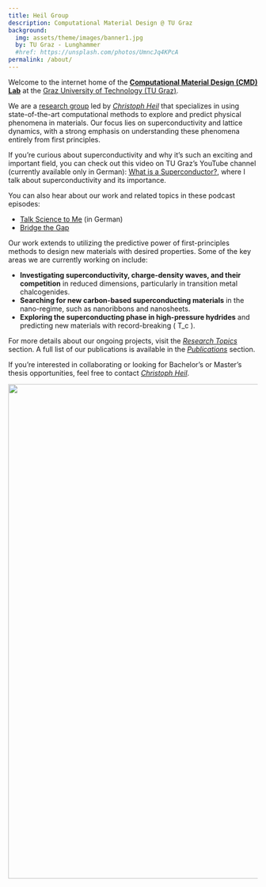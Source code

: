```yaml
---
title: Heil Group
description: Computational Material Design @ TU Graz
background:
  img: assets/theme/images/banner1.jpg
  by: TU Graz - Lunghammer
  #href: https://unsplash.com/photos/UmncJq4KPcA
permalink: /about/
---
```


Welcome to the internet home of the [**Computational Material Design (CMD) Lab**](https://www.tugraz.at/institute/itpcp/research/computational-material-design-superconductors) at the [Graz University of Technology (TU Graz)](https://www.tugraz.at/home).

We are a [research group](/team/) led by [*Christoph Heil*](/pi_cv/) that specializes in using state-of-the-art computational methods to explore and predict physical phenomena in materials. Our focus lies on superconductivity and lattice dynamics, with a strong emphasis on understanding these phenomena entirely from first principles.

If you’re curious about superconductivity and why it’s such an exciting and important field, you can check out this video on TU Graz’s YouTube channel (currently available only in German): [What is a Superconductor?](https://www.youtube.com/watch?v=l4u-GYTrByU), where I talk about superconductivity and its importance.

You can also hear about our work and related topics in these podcast episodes:
- [Talk Science to Me](https://letscast.fm/sites/talk-science-to-me-33062f96/episode/talk-science-to-me-29-supraleiter) (in German)
- [Bridge the Gap](https://youtu.be/TehDJacB80I?si=7ljz1RJYFAyOBGhF)

Our work extends to utilizing the predictive power of first-principles methods to design new materials with desired properties. Some of the key areas we are currently working on include:

- **Investigating superconductivity, charge-density waves, and their competition** in reduced dimensions, particularly in transition metal chalcogenides.  
- **Searching for new carbon-based superconducting materials** in the nano-regime, such as nanoribbons and nanosheets.  
- **Exploring the superconducting phase in high-pressure hydrides** and predicting new materials with record-breaking \( T_c \).  

For more details about our ongoing projects, visit the [*Research Topics*](/research/projects/) section. A full list of our publications is available in the [*Publications*](/research/publications/) section. 

If you’re interested in collaborating or looking for Bachelor’s or Master’s thesis opportunities, feel free to contact [*Christoph Heil*](/pi_cv/).


<img src="../../../assets/theme/images/christoph_heil_036.jpg" width="1000"/>
